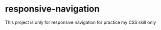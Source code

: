 # responsive-navigation
This project is only for responsive navigation for practice my CSS skill only
